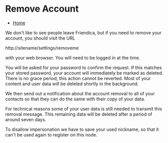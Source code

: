 Remove Account
==============

* [Home](help)

We don't like to see people leave Friendica, but if you need to remove your account, you should visit the URL

http://sitename/settings/removeme

with your web browser.
You will need to be logged in at the time.

You will be asked for your password to confirm the request.
If this matches your stored password, your account will immediately be marked as deleted.
There is no grace period, this action cannot be reverted.
Most of your content and user data will be deleted shortly in the background.

We then send out a notification about the account removal to all of your contacts so that they can do the same with their copy of your data.

For technical reasons some of your user data is still needed to transmit this removal message.
This remaining data will be deleted after a period of around seven days.

To disallow impersonation we have to save your used nickname, so that it can't be used again to register on this node.
